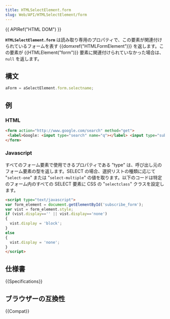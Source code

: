 ```yaml
---
title: HTMLSelectElement.form
slug: Web/API/HTMLSelectElement/form
---
```


{{ APIRef("HTML DOM") }}

**`HTMLSelectElement.form`** は読み取り専用のプロパティで、この要素が関連付けられているフォームを表す {{domxref("HTMLFormElement")}} を返します。この要素が {{HTMLElement("form")}} 要素に関連付けられていなかった場合は、`null` を返します。

## 構文

```js
aForm = aSelectElement.form.selectname;
```

## 例

### HTML

```html
<form action="http://www.google.com/search" method="get">
 <label>Google: <input type="search" name="q"></label> <input type="submit" value="Search...">
</form>
```

### Javascript

すべてのフォーム要素で使用できるプロパティである "type" は、呼び出し元のフォーム要素の型を返します。SELECT の場合、選択リストの種類に応じて "`select-one`" または "`select-multiple`" の値を取ります。以下のコードは特定のフォーム内のすべての SELECT 要素に CSS の "`selectclass`" クラスを設定します。

```html
<script type="text/javascript">
var form_element = document.getElementById('subscribe_form');
var vist = form_element.style;
if (vist.display=='' || vist.display=='none')
{
  vist.display = 'block';
}
else
{
  vist.display = 'none';
}
</script>
```

## 仕様書

{{Specifications}}

## ブラウザーの互換性

{{Compat}}
